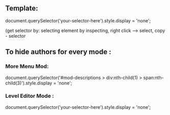 ## Template:
document.querySelector('your-selector-here').style.display = 'none';

(get selector by: selecting element by inspecting, right click --> select, copy - selector

## To hide authors for every mode : 
### More Menu Mod:
document.querySelector('#mod-descriptions > div:nth-child(1) > span:nth-child(3)').style.display = 'none';

### Level Editor Mode :
document.querySelector('your-selector-here').style.display = 'none';
